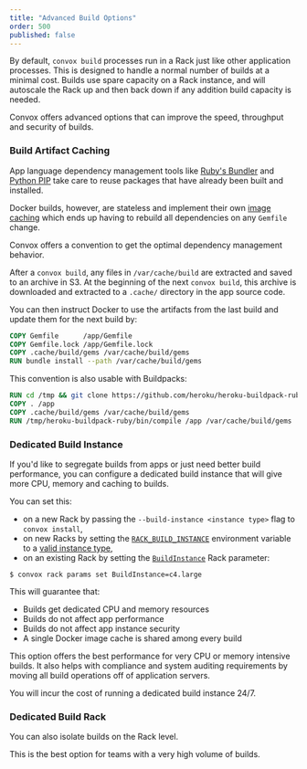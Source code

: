 ```yaml
---
title: "Advanced Build Options"
order: 500
published: false
---
```


By default, `convox build` processes run in a Rack just like other application processes. This is designed to handle a normal number of builds at a minimal cost. Builds use spare capacity on a Rack instance, and will autoscale the Rack up and then back down if any addition build capacity is needed.

Convox offers advanced options that can improve the speed, throughput and security of builds.

### Build Artifact Caching

App language dependency management tools like [Ruby's Bundler](http://bundler.io/) and [Python PIP](https://pypi.python.org/pypi/pip) take care to reuse packages that have already been built and installed.

Docker builds, however, are stateless and implement their own [image caching](https://docs.docker.com/engine/userguide/eng-image/dockerfile_best-practices/#/build-cache) which ends up having to rebuild all dependencies on any `Gemfile` change.

Convox offers a convention to get the optimal dependency management behavior.

After a `convox build`, any files in `/var/cache/build` are extracted and saved to an archive in S3. At the beginning of the next `convox build`, this archive is downloaded and extracted to a `.cache/` directory in the app source code.

You can then instruct Docker to use the artifacts from the last build and update them for the next build by:

```Dockerfile
COPY Gemfile      /app/Gemfile
COPY Gemfile.lock /app/Gemfile.lock
COPY .cache/build/gems /var/cache/build/gems
RUN bundle install --path /var/cache/build/gems
```

This convention is also usable with Buildpacks:

```Dockerfile
RUN cd /tmp && git clone https://github.com/heroku/heroku-buildpack-ruby
COPY . /app
COPY .cache/build/gems /var/cache/build/gems
RUN /tmp/heroku-buildpack-ruby/bin/compile /app /var/cache/build/gems
```

### Dedicated Build Instance

If you'd like to segregate builds from apps or just need better build performance, you can configure a dedicated build instance that will give more CPU, memory and caching to builds.

You can set this:

- on a new Rack by passing the `--build-instance <instance type>` flag to `convox install`,
- on new Racks by setting the [`RACK_BUILD_INSTANCE`](/docs/cli-environment-variables/#rackbuildinstance) environment variable to a [valid instance type](https://aws.amazon.com/ec2/instance-types/),
- on an existing Rack by setting the [`BuildInstance`](/docs/rack-parameters/#buildinstance) Rack parameter:

```
$ convox rack params set BuildInstance=c4.large
```

This will guarantee that:

* Builds get dedicated CPU and memory resources
* Builds do not affect app performance
* Builds do not affect app instance security
* A single Docker image cache is shared among every build

This option offers the best performance for very CPU or memory intensive builds. It also helps with compliance and system auditing requirements by moving all build operations off of application servers.

You will incur the cost of running a dedicated build instance 24/7.

### Dedicated Build Rack

You can also isolate builds on the Rack level.

This is the best option for teams with a very high volume of builds.
